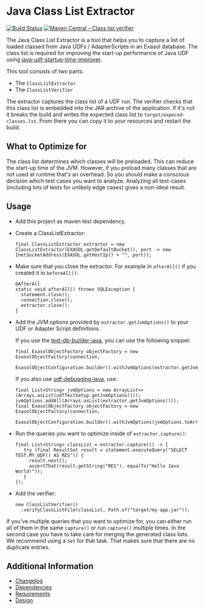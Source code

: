 # Java Class List Extractor

[![Build Status](https://github.com/exasol/java-class-list-extractor/actions/workflows/ci-build.yml/badge.svg)](https://github.com/exasol/java-class-list-extractor/actions/workflows/ci-build.yml)
[![Maven Central &ndash; Class list verifier](https://img.shields.io/maven-central/v/com.exasol/java-class-list-verifier)](https://search.maven.org/artifact/com.exasol/java-class-list-verifier)

The Java Class List Extractor is a tool that helps you to capture a list of loaded classed from Java UDFs / AdapterScripts in an Exasol database. The class list is required for improving the start-up performance of Java UDF using [java-udf-startup-time-improver](https://github.com/exasol/java-udf-startup-time-improver/).

This tool consists of two parts:

* The `ClassListExtractor`
* The `ClassListVerifier`

The extractor captures the class list of a UDF run. The verifier checks that this class list is embedded into the JAR archive of the application. If it's not it breaks the build and writes the expected class list to `target/expeced-classes.lst`. From there you can copy it to your resources and restart the build.

## What to Optimize for

The class list determines which classes will be preloaded. This can reduce the start-up time of the JVM. However, if you preload many classes that are not used at runtime that's an overhead. So you should make a conscious decision which test cases you want to analyze. Analyzing all test-cases (including lots of tests for unlikely edge cases) gives a non-ideal result.

## Usage

* Add this project as maven test dependency.
* Create a ClassListExtractor:
    ```
    final ClassListExtractor extractor = new ClassListExtractor(EXASOL.getDefaultBucket(), port -> new InetSocketAddress(EXASOL.getHostIp() + "", port));
    ```
* Make sure that you close the extractor. For example in `afterAll()` if you created it in `beforeAll()`:
  ```
  @AfterAll
  static void afterAll() throws SQLException {
    statement.close();
    connection.close();
    extractor.close();
  }
  ```
* Add the JVM options provided by `extractor.getJvmOptions()` to your UDF or Adapter Script definitions.

  If you use the [test-db-builder-java](https://github.com/exasol/test-db-builder-java), you can use the following snippet:
  ```
  final ExasolObjectFactory objectFactory = new ExasolObjectFactory(connection,
     ExasolObjectConfiguration.builder().withJvmOptions(extractor.getJvmOptions()).build());
  ```
  If you also use [udf-debugging-java](https://github.com/exasol/udf-debugging-java/), use:
  ```
  final List<String> jvmOptions = new ArrayList<>(Arrays.asList(udfTestSetup.getJvmOptions()));
  jvmOptions.addAll(Arrays.asList(extractor.getJvmOptions()));
  final ExasolObjectFactory objectFactory = new ExasolObjectFactory(connection,
         ExasolObjectConfiguration.builder().withJvmOptions(jvmOptions.toArray(String[]::new)).build());
  ```
* Run the queries you want to optimize inside of `extractor.capture()`:
  ```
  final List<String> classList = extractor.capture(() -> {
     try (final ResultSet result = statement.executeQuery("SELECT TEST.MY_UDF() AS RES")) {
       result.next();
       assertThat(result.getString("RES"), equalTo("Hello Java World!"));
     }
  });
  ```
* Add the verifier:
  ```
  new ClassListVerifier()
    .verifyClassListFile(classList, Path.of("target/my-app.jar"));
  ```

If you've multiple queries that you want to optimize for, you can either run all of them in the same `capture()` or run `capture()` multiple times. In the second case you have to take care for merging the generated class lists. We recommend using a `Set` for that task. That makes sure that there are no duplicate entries.

## Additional Information

* [Changelog](doc/changes/changelog.md)
* [Dependencies](dependencies.md)
* [Requirements](doc/requirements.md)
* [Design](doc/design.md)